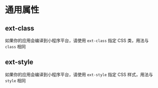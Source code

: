 # 通用属性

## ext-class

如果你的应用会编译到小程序平台，请使用 `ext-class` 指定 CSS 类，用法与 `class` 相同

## ext-style

如果你的应用会编译到小程序平台，请使用 `ext-style` 指定 CSS 样式，用法与 `style` 相同
